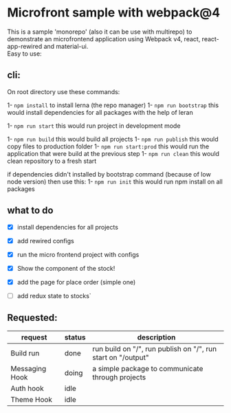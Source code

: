 # Microfront sample with webpack@4

This is a sample 'monorepo' (also it can be use with multirepo) to demonstrate an microfrontend application
using Webpack v4, react, react-app-rewired and material-ui.  
Easy to use:
## cli:
On root directory use these commands:

1- `npm install` to install lerna (the repo manager)
1- `npm run bootstrap` this would install dependencies for all packages with the help of leran

1- `npm run start` this would run project in development mode

1- `npm run build` this would build all projects
1- `npm run publish` this would copy files to production folder
1- `npm run start:prod` this would run the application that were build at the previous step
1- `npm run clean` this would clean repository to a fresh start

if dependencies didn't installed by bootstrap command (because of low node version) then use this:
1- `npm run init` this would run npm install on all packages


## what to do

- [x] install dependencies for all projects
- [x] add rewired configs
- [x] run the micro frontend project with configs
- [x] Show the component of the stock!
- [x] add the page for place order (simple one)
- [ ] add redux state to stocks`



## Requested:

| request | status | description |
| --- | --- | --- |
| Build run | done | run build on "/", run publish on "/", run start on "/output" |
| Messaging Hook | doing | a simple package to communicate through projects |
| Auth hook | idle |  |
| Theme Hook | idle |  |